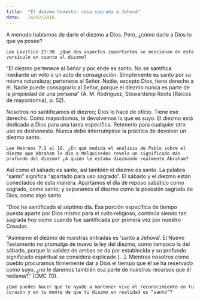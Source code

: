 ```yaml
---
title:  "El diezmo honesto: cosa sagrada a Jehová"
date:   14/02/2018
---
```


A menudo hablamos de darle el diezmo a Dios. Pero, ¿cómo darle a Dios lo que ya posee?

`Lee Levítico 27:30. ¿Qué dos aspectos importantes se mencionan en este versículo en cuanto al diezmo?`

“El diezmo pertenece al Señor y por ende es santo. No se santifica mediante un voto o un acto de consagración. Simplemente es santo por su misma naturaleza; pertenece al Señor. Nadie, excepto Dios, tiene derecho a él. Nadie puede consagrarlo al Señor, porque el diezmo nunca es parte de la propiedad de una persona” (Á. M. Rodríguez, Stewardship Roots [Raíces de mayordomía], p. 52). 

Nosotros no santificamos el diezmo; Dios lo hace de oficio. Tiene ese derecho. Como mayordomos, le devolvemos lo que es suyo. El diezmo está dedicado a Dios para una tarea específica. Retenerlo para cualquier otro uso es deshonesto. Nunca debe interrumpirse la práctica de devolver un diezmo santo.

`Lee Hebreos 7:2 al 10. ¿En qué medida el análisis de Pablo sobre el diezmo que Abraham le dio a Melquisedec revela un significado más profundo del diezmo? ¿A quién le estaba diezmando realmente Abraham?`
 
Así como el sábado es santo, así también el diezmo es santo. La palabra “santo” significa “apartado para uso sagrado”. El sábado y el diezmo están conectados de esta manera. Apartamos el día de reposo sabático como sagrado, como santo; y separamos el diezmo como la posesión sagrada de Dios, como algo santo. 

“Dios ha santificado el séptimo día. Esa porción específica de tiempo puesta aparte por Dios mismo para el culto religioso, continúa siendo tan sagrada hoy como cuando fue santificada por primera vez por nuestro Creador. 

“Asimismo el diezmo de nuestras entradas es ‘santo a Jehová’. El Nuevo Testamento no promulga de nuevo la ley del diezmo, como tampoco la del sábado, porque la validez de ambas se da por establecida y su profundo significado espiritual se considera explicado [...]. Mientras nosotros como pueblo procuramos firmemente dar a Dios el tiempo que él se ha reservado como suyo, ¿no le daremos también esa parte de nuestros recursos que él reclama?” (CMC 70). 

`¿Qué puedes hacer que te ayude a mantener vivo el reconocimiento en tu corazón y en tu mente de que tu diezmo en realidad es “santo”?`